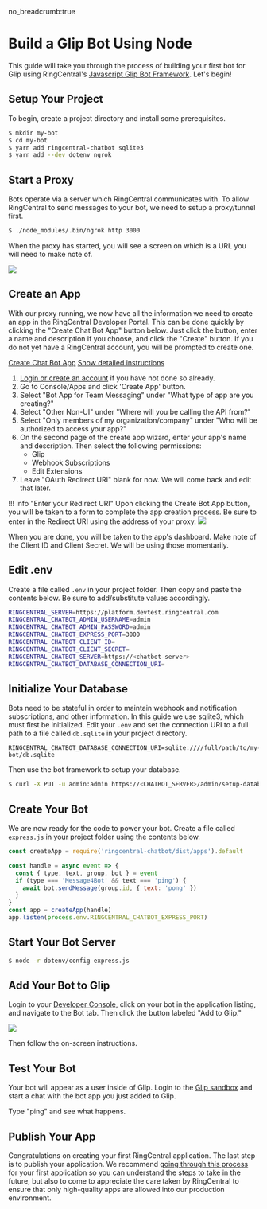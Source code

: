 no_breadcrumb:true

# Build a Glip Bot Using Node

This guide will take you through the process of building your first bot for Glip using RingCentral's [Javascript Glip Bot Framework](https://github.com/ringcentral/ringcentral-chatbot-js). Let's begin! 

## Setup Your Project

To begin, create a project directory and install some prerequisites.

```bash
$ mkdir my-bot
$ cd my-bot
$ yarn add ringcentral-chatbot sqlite3
$ yarn add --dev dotenv ngrok
```

## Start a Proxy

Bots operate via a server which RingCentral communicates with. To allow RingCentral to send messages to your bot, we need to setup a proxy/tunnel first.

```bash
$ ./node_modules/.bin/ngrok http 3000
```

When the proxy has started, you will see a screen on which is a URL you will need to make note of.

<img src="../ngrok.png" class="img-fluid" />

## Create an App

With our proxy running, we now have all the information we need to create an app in the RingCentral Developer Portal. This can be done quickly by clicking the "Create Chat Bot App" button below. Just click the button, enter a name and description if you choose, and click the "Create" button. If you do not yet have a RingCentral account, you will be prompted to create one.

<a target="_new" href="https://developer.ringcentral.com/new-app?name=Chatbot+Quick+Start+App&desc=A+simple+app+to+demo+creating+a+chat+bot+on+RingCentral&public=false&type=ServerOther&carriers=7710,7310,3420&permissions=SubscriptionWebhook,Glip,EditExtensions&redirectUri=" class="btn btn-primary">Create Chat Bot App</a>
<a class="btn-link btn-collapse" data-toggle="collapse" href="#create-app-instructions" role="button" aria-expanded="false" aria-controls="create-app-instructions">Show detailed instructions</a>

<div class="collapse" id="create-app-instructions">
<ol>
<li><a href="https://developer.ringcentral.com/login.html#/">Login or create an account</a> if you have not done so already.</li>
<li>Go to Console/Apps and click 'Create App' button.</li>
<li>Select "Bot App for Team Messaging" under "What type of app are you creating?"</li>
<li>Select "Other Non-UI" under "Where will you be calling the API from?"
<li>Select "Only members of my organization/company" under "Who will be authorized to access your app?"
<li>On the second page of the create app wizard, enter your app's name and description. Then select the following permissions:
  <ul>
    <li>Glip</li>
    <li>Webhook Subscriptions</li>
    <li>Edit Extensions</li>
  </ul>
  </li>
<li>Leave "OAuth Redirect URI" blank for now. We will come back and edit that later.</li>
</ol>
</div>

!!! info "Enter your Redirect URI"
    Upon clicking the Create Bot App button, you will be taken to a form to complete the app creation process. Be sure to enter in the Redirect URI using the address of your proxy.
    <img src="../redirecturi.png" class="img-fluid" />

When you are done, you will be taken to the app's dashboard. Make note of the Client ID and Client Secret. We will be using those momentarily.

## Edit .env

Create a file called `.env` in your project folder. Then copy and paste the contents below. Be sure to add/substitute values accordingly.

```bash hl_lines="5 6 7 8"
RINGCENTRAL_SERVER=https://platform.devtest.ringcentral.com
RINGCENTRAL_CHATBOT_ADMIN_USERNAME=admin
RINGCENTRAL_CHATBOT_ADMIN_PASSWORD=admin
RINGCENTRAL_CHATBOT_EXPRESS_PORT=3000
RINGCENTRAL_CHATBOT_CLIENT_ID=
RINGCENTRAL_CHATBOT_CLIENT_SECRET=
RINGCENTRAL_CHATBOT_SERVER=https://<chatbot-server>
RINGCENTRAL_CHATBOT_DATABASE_CONNECTION_URI=
```

## Initialize Your Database

Bots need to be stateful in order to maintain webhook and notification subscriptions, and other information. In this guide we use sqlite3, which must first be initialized. Edit your `.env` and set the connection URI to a full path to a file called `db.sqlite` in your project directory.

```
RINGCENTRAL_CHATBOT_DATABASE_CONNECTION_URI=sqlite:////full/path/to/my-bot/db.sqlite
```

Then use the bot framework to setup your database.

```bash
$ curl -X PUT -u admin:admin https://<CHATBOT_SERVER>/admin/setup-database
```

## Create Your Bot

We are now ready for the code to power your bot. Create a file called `express.js` in your project folder using the contents below.

```javascript
const createApp = require('ringcentral-chatbot/dist/apps').default

const handle = async event => {
  const { type, text, group, bot } = event
  if (type === 'Message4Bot' && text === 'ping') {
    await bot.sendMessage(group.id, { text: 'pong' })
  }
}
const app = createApp(handle)
app.listen(process.env.RINGCENTRAL_CHATBOT_EXPRESS_PORT)
```

## Start Your Bot Server

```bash
$ node -r dotenv/config express.js
```

## Add Your Bot to Glip

Login to your [Developer Console](https://developer.ringcentral.com/), click on your bot in the application listing, and navigate to the Bot tab. Then click the button labeled "Add to Glip."

<img class="img-fluid" src="../add-to-glip.png">

Then follow the on-screen instructions.

## Test Your Bot

Your bot will appear as a user inside of Glip. Login to the [Glip sandbox](https://glip.devtest.ringcentral.com/) and start a chat with the bot app you just added to Glip.

Type "ping" and see what happens.

## Publish Your App

Congratulations on creating your first RingCentral application. The last step is to publish your application. We recommend [going through this process](../../../basics/production) for your first application so you can understand the steps to take in the future, but also to come to appreciate the care taken by RingCentral to ensure that only high-quality apps are allowed into our production environment.
